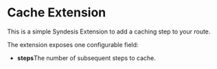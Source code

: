 # Cache Extension

This is a simple Syndesis Extension to add a caching step to your route.

The extension exposes one configurable field:
- **steps**The number of subsequent steps to cache.

<!--- ![Screenshot](screenshot.png) -->



